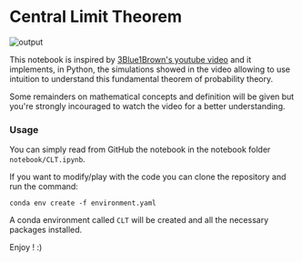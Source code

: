 # Central Limit Theorem

![output](https://user-images.githubusercontent.com/20300069/225655389-5e91d747-69ca-44ed-8498-18690f874fd7.png)

This notebook is inspired by [3Blue1Brown's youtube video](https://www.youtube.com/watch?v=zeJD6dqJ5lo) and it implements, in Python, the simulations showed in the video allowing to use intuition to understand this fundamental theorem of probability theory.

Some remainders on mathematical concepts and definition will be given but you're strongly incouraged to watch the video for a better understanding.

### Usage

You can simply read from GitHub the notebook in the notebook folder `notebook/CLT.ipynb`.

If you want to modify/play with the code you can clone the repository and run the command:
```
conda env create -f environment.yaml
```

A conda environment called `CLT` will be created and all the necessary packages installed.

Enjoy ! :)
